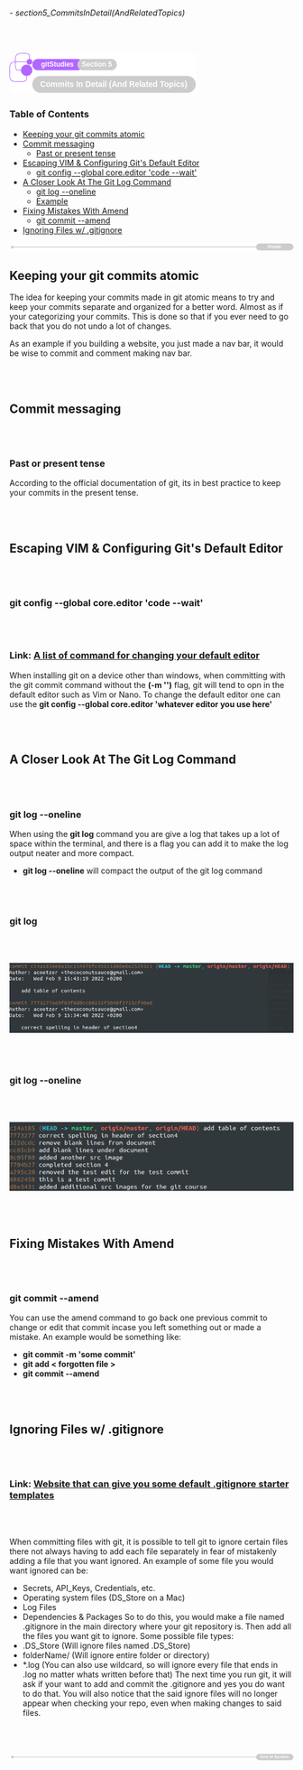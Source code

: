 ###### - section5_CommitsInDetail(AndRelatedTopics)

<br>

<!-- Section Header -->

![section5Header](../src/doc/section05Header.png 'Section 5 Header')

<!-- Table of Contents -->

### **Table of Contents**

+ [Keeping your git commits atomic](#keeping-your-git-commits-atomic)
+ [Commit messaging](#commit-messaging)
    - [Past or present tense](#past-or-present-tense)
+ [Escaping VIM & Configuring Git's Default Editor](#escaping-vim--configuring-gits-default-editor)
    - [git config --global core.editor 'code --wait' ](#git-config---global-coreeditor-code---wait)
+ [A Closer Look At The Git Log Command](#a-closer-look-at-the-git-log-command)
    - [git log --oneline](#git-log---oneline)
    - [Example](#example)
+ [Fixing Mistakes With Amend](#fixing-mistakes-with-amend)
    - [git commit --amend](#git-commit---amend)
+ [Ignoring Files w/ .gitignore](#ignoring-files-w-gitignore)

![divider](../src/doc/divider.png 'Divider')

<!-- Start of Document -->

## **Keeping your git commits atomic**

The idea for keeping your commits made in git atomic means to try and keep your commits separate and organized for a better word. Almost as if your categorizing your commits. This is done so that if you ever need to go back that you do not undo a lot of changes. 

As an example if you building a website, you just made a nav bar, it would be wise to commit and comment making nav bar. 

<br>
<br>

## **Commit messaging**

<br>
<br>

### **Past or present tense**

According to the official documentation of git, its in best practice to keep your commits in the present tense.

<br>
<br>

## **Escaping VIM & Configuring Git's Default Editor**

<br>
<br>

### **git config --global core.editor 'code --wait'**

<br>
<br>

### **Link:** [A list of command for changing your default editor](https://git-scm.com/book/en/v2/Appendix-C%3A-Git-Commands-Setup-and-Config 'A list of command for changing your default editor')

When installing git on a device other than windows, when committing with the git commit command without the **(-m '')** flag, git will tend to opn in the default editor such as Vim or Nano. To change the default editor one can use the **git config --global core.editor 'whatever editor you use here'**

<br>
<br>

## **A Closer Look At The Git Log Command**

<br>
<br>

### **git log --oneline**

When using the **git log** command you are give a log that takes up a lot of space within the terminal, and there is a flag you can add it to make the log output neater and more compact.
* **git log --oneline** will compact the output of the git log command

<br>
<br>

### **git log**

<br>
<br>

![gitlogCommanda](../src/gitlogCommanda.png 'Example of git log without a compact output')

<br>
<br>

### **git log --oneline**

<br>
<br>

![gitlogCommandb](../src/gitlogCommandb.png 'Example of compact git log output')

<br>
<br>

## **Fixing Mistakes With Amend**

<br>
<br>

### **git commit --amend**

You can use the amend command to go back one previous commit to change or edit that commit incase you left something out or made a mistake. An example would be something like:
    
* **git commit -m 'some commit'**
* **git add < forgotten file >**
* **git commit --amend**

<br>
<br>

## **Ignoring Files w/ .gitignore**

<br>
<br>

### **Link:** [Website that can give you some default .gitignore starter templates](https://www.toptal.com/developers/gitignore 'Website that can give you some default .gitignore starter templates')

<br>
<br>

When committing files with git, it is possible to tell git to ignore certain files there not always having to add each file separately in fear of mistakenly adding a file that you want ignored. An example of some file you would want ignored can be:
* Secrets, API_Keys, Credentials, etc.
* Operating system files (DS_Store on a Mac)
* Log Files
* Dependencies & Packages
So to do this, you would make a file named .gitignore in the main directory where your git repository is. Then add all the files you want git to ignore. Some possible file types: 
* .DS_Store (Will ignore files named .DS_Store)
* folderName/ (Will ignore entire folder or directory)
* *.log (You can also use wildcard, so will ignore every file that ends in .log no matter whats written before that)
The next time you run git, it will ask if your want to add and commit the .gitignore and yes you do want to do that. You will also notice that the said ignore files will no longer appear when checking your repo, even when making changes to said files.

<br>
<br>

<!-- End of Document -->

![endDivider](../src/doc/endDivider.png 'End of Document')